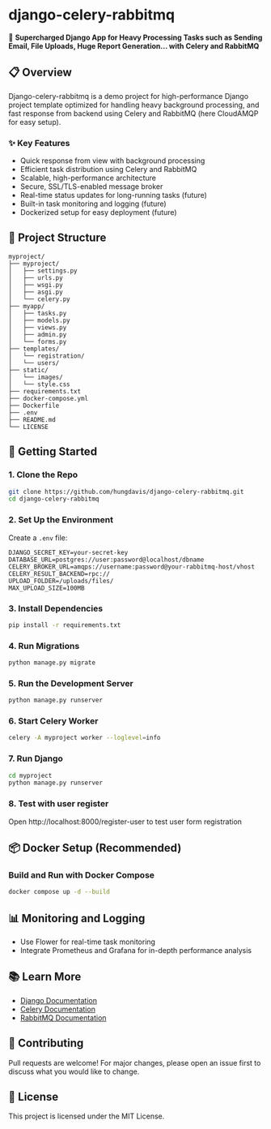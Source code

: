 # django-celery-rabbitmq

🚀 **Supercharged Django App for Heavy Processing Tasks such as Sending Email, File Uploads, Huge Report Generation... with Celery and RabbitMQ**

## 📋 Overview

Django-celery-rabbitmq is a demo project for high-performance Django project template optimized for handling heavy background processing, and fast response from backend using Celery and RabbitMQ (here CloudAMQP for easy setup).

### ✨ Key Features

* Quick response from view with background processing
* Efficient task distribution using Celery and RabbitMQ
* Scalable, high-performance architecture
* Secure, SSL/TLS-enabled message broker
* Real-time status updates for long-running tasks (future)
* Built-in task monitoring and logging (future)
* Dockerized setup for easy deployment (future)

## 📂 Project Structure

```
myproject/
├── myproject/
│   ├── settings.py
│   ├── urls.py
│   ├── wsgi.py
│   ├── asgi.py
│   └── celery.py
├── myapp/
│   ├── tasks.py
│   ├── models.py
│   ├── views.py
│   ├── admin.py
│   └── forms.py
├── templates/
│   └── registration/
│   └── users/
├── static/
│   └── images/
│   └── style.css
├── requirements.txt
├── docker-compose.yml
├── Dockerfile
├── .env
├── README.md
└── LICENSE
```

## 🚀 Getting Started

### 1. Clone the Repo

```bash
git clone https://github.com/hungdavis/django-celery-rabbitmq.git
cd django-celery-rabbitmq
```

### 2. Set Up the Environment

Create a `.env` file:

```
DJANGO_SECRET_KEY=your-secret-key
DATABASE_URL=postgres://user:password@localhost/dbname
CELERY_BROKER_URL=amqps://username:password@your-rabbitmq-host/vhost
CELERY_RESULT_BACKEND=rpc://
UPLOAD_FOLDER=/uploads/files/
MAX_UPLOAD_SIZE=100MB
```

### 3. Install Dependencies

```bash
pip install -r requirements.txt
```

### 4. Run Migrations

```bash
python manage.py migrate
```

### 5. Run the Development Server

```bash
python manage.py runserver
```

### 6. Start Celery Worker

```bash
celery -A myproject worker --loglevel=info
```

### 7. Run Django

```bash
cd myproject
python manage.py runserver
```
### 8. Test with user register 
Open http://localhost:8000/register-user
to test user form registration 


## 📦 Docker Setup (Recommended)

### Build and Run with Docker Compose

```bash
docker compose up -d --build
```

## 📊 Monitoring and Logging

* Use Flower for real-time task monitoring
* Integrate Prometheus and Grafana for in-depth performance analysis

## 📚 Learn More

* [Django Documentation](https://docs.djangoproject.com/)
* [Celery Documentation](https://docs.celeryproject.org/)
* [RabbitMQ Documentation](https://www.rabbitmq.com/)

## 🤝 Contributing

Pull requests are welcome! For major changes, please open an issue first to discuss what you would like to change.

## 📄 License

This project is licensed under the MIT License.
